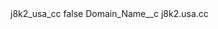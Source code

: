 <?xml version="1.0" encoding="UTF-8"?>
<CustomMetadata xmlns="http://soap.sforce.com/2006/04/metadata" xmlns:xsi="http://www.w3.org/2001/XMLSchema-instance" xmlns:xsd="http://www.w3.org/2001/XMLSchema">
    <label>j8k2_usa_cc</label>
    <protected>false</protected>
    <values>
        <field>Domain_Name__c</field>
        <value xsi:type="xsd:string">j8k2.usa.cc</value>
    </values>
</CustomMetadata>
